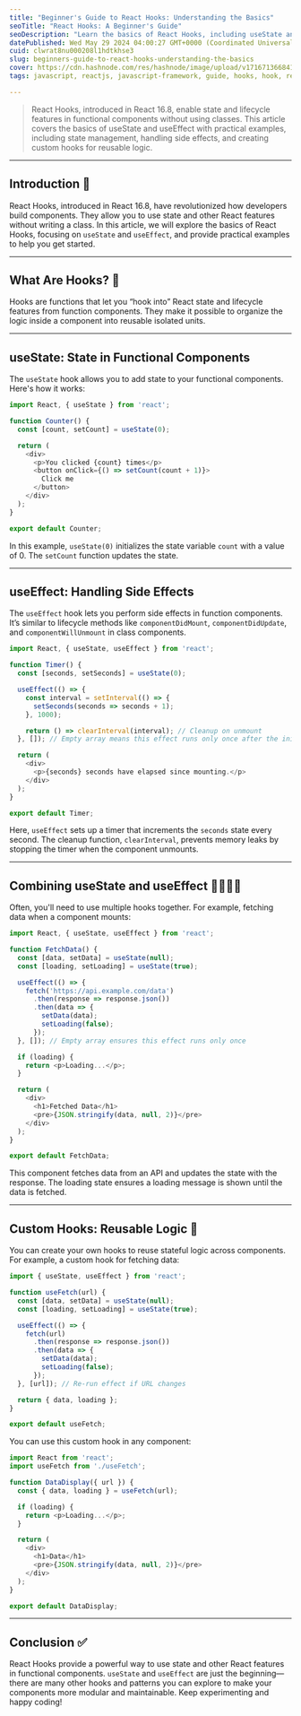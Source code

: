 ```yaml
---
title: "Beginner's Guide to React Hooks: Understanding the Basics"
seoTitle: "React Hooks: A Beginner's Guide"
seoDescription: "Learn the basics of React Hooks, including useState and useEffect, with practical examples for state management, side effects, and custom hooks"
datePublished: Wed May 29 2024 04:00:27 GMT+0000 (Coordinated Universal Time)
cuid: clwrat8nu000208l1hdtkhse3
slug: beginners-guide-to-react-hooks-understanding-the-basics
cover: https://cdn.hashnode.com/res/hashnode/image/upload/v1716713668412/5162d116-ff76-41b6-a2d1-5d10a227253c.jpeg
tags: javascript, reactjs, javascript-framework, guide, hooks, hook, react-hooks, react-hooks-for-beginners

---
```


> React Hooks, introduced in React 16.8, enable state and lifecycle features in functional components without using classes. This article covers the basics of useState and useEffect with practical examples, including state management, handling side effects, and creating custom hooks for reusable logic.

---

## Introduction 🔌

React Hooks, introduced in React 16.8, have revolutionized how developers build components. They allow you to use state and other React features without writing a class. In this article, we will explore the basics of React Hooks, focusing on `useState` and `useEffect`, and provide practical examples to help you get started.

---

## What Are Hooks? 🎣

Hooks are functions that let you “hook into” React state and lifecycle features from function components. They make it possible to organize the logic inside a component into reusable isolated units.

---

## useState: State in Functional Components

The `useState` hook allows you to add state to your functional components. Here's how it works:

```javascript
import React, { useState } from 'react';

function Counter() {
  const [count, setCount] = useState(0);

  return (
    <div>
      <p>You clicked {count} times</p>
      <button onClick={() => setCount(count + 1)}>
        Click me
      </button>
    </div>
  );
}

export default Counter;
```

In this example, `useState(0)` initializes the state variable `count` with a value of 0. The `setCount` function updates the state.

---

## useEffect: Handling Side Effects

The `useEffect` hook lets you perform side effects in function components. It’s similar to lifecycle methods like `componentDidMount`, `componentDidUpdate`, and `componentWillUnmount` in class components.

```javascript
import React, { useState, useEffect } from 'react';

function Timer() {
  const [seconds, setSeconds] = useState(0);

  useEffect(() => {
    const interval = setInterval(() => {
      setSeconds(seconds => seconds + 1);
    }, 1000);

    return () => clearInterval(interval); // Cleanup on unmount
  }, []); // Empty array means this effect runs only once after the initial render

  return (
    <div>
      <p>{seconds} seconds have elapsed since mounting.</p>
    </div>
  );
}

export default Timer;
```

Here, `useEffect` sets up a timer that increments the `seconds` state every second. The cleanup function, `clearInterval`, prevents memory leaks by stopping the timer when the component unmounts.

---

## Combining useState and useEffect 🫱🏻‍🫲🏾

Often, you'll need to use multiple hooks together. For example, fetching data when a component mounts:

```javascript
import React, { useState, useEffect } from 'react';

function FetchData() {
  const [data, setData] = useState(null);
  const [loading, setLoading] = useState(true);

  useEffect(() => {
    fetch('https://api.example.com/data')
      .then(response => response.json())
      .then(data => {
        setData(data);
        setLoading(false);
      });
  }, []); // Empty array ensures this effect runs only once

  if (loading) {
    return <p>Loading...</p>;
  }

  return (
    <div>
      <h1>Fetched Data</h1>
      <pre>{JSON.stringify(data, null, 2)}</pre>
    </div>
  );
}

export default FetchData;
```

This component fetches data from an API and updates the state with the response. The loading state ensures a loading message is shown until the data is fetched.

---

## Custom Hooks: Reusable Logic 🔄️

You can create your own hooks to reuse stateful logic across components. For example, a custom hook for fetching data:

```javascript
import { useState, useEffect } from 'react';

function useFetch(url) {
  const [data, setData] = useState(null);
  const [loading, setLoading] = useState(true);

  useEffect(() => {
    fetch(url)
      .then(response => response.json())
      .then(data => {
        setData(data);
        setLoading(false);
      });
  }, [url]); // Re-run effect if URL changes

  return { data, loading };
}

export default useFetch;
```

You can use this custom hook in any component:

```javascript
import React from 'react';
import useFetch from './useFetch';

function DataDisplay({ url }) {
  const { data, loading } = useFetch(url);

  if (loading) {
    return <p>Loading...</p>;
  }

  return (
    <div>
      <h1>Data</h1>
      <pre>{JSON.stringify(data, null, 2)}</pre>
    </div>
  );
}

export default DataDisplay;
```

---

## Conclusion ✅

React Hooks provide a powerful way to use state and other React features in functional components. `useState` and `useEffect` are just the beginning—there are many other hooks and patterns you can explore to make your components more modular and maintainable. Keep experimenting and happy coding!